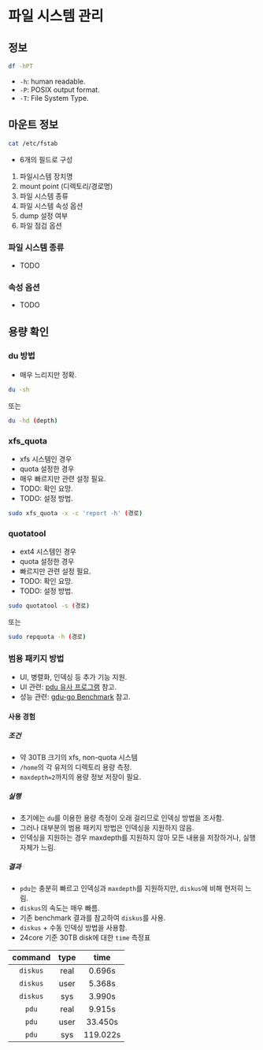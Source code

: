 # 파일 시스템 관리
## 정보
```bash
df -hPT
```
* `-h`: human readable.
* `-P`: POSIX output format.
* `-T`: File System Type.
## 마운트 정보
```bash
cat /etc/fstab
```
* 6개의 필드로 구성
1. 파일시스템 장치명
2. mount point (디렉토리/경로명)
3. 파일 시스템 종류
4. 파일 시스템 속성 옵션
5. dump 설정 여부
6. 파일 점검 옵션
### 파일 시스템 종류
* TODO
### 속성 옵션
* TODO

## 용량 확인
### du 방법
* 매우 느리지만 정확.
```bash
du -sh
```
또는
```bash
du -hd (depth)
```
### xfs_quota
* xfs 시스템인 경우
* quota 설정한 경우
* 매우 빠르지만 관련 설정 필요.
* TODO: 확인 요망.
* TODO: 설정 방법.
```bash
sudo xfs_quota -x -c 'report -h' (경로)
```
### quotatool
* ext4 시스템인 경우
* quota 설정한 경우
* 빠르지만 관련 설정 필요.
* TODO: 확인 요망.
* TODO: 설정 방법.
```bash
sudo quotatool -s (경로)
```
또는
```bash
sudo repquota -h (경로)
```
### 범용 패키지 방법
* UI, 병렬화, 인덱싱 등 추가 기능 지원.
* UI 관련: [pdu 유사 프로그램](https://github.com/KSXGitHub/parallel-disk-usage?tab=readme-ov-file#similar-programs) 참고.
* 성능 관련: [gdu-go Benchmark](https://github.com/dundee/gdu?tab=readme-ov-file#benchmarks) 참고.
#### 사용 경험
##### 조건
* 약 30TB 크기의 xfs, non-quota 시스템
* `/home`의 각 유저의 디렉토리 용량 측정.
* `maxdepth=2`까지의 용량 정보 저장이 필요.
##### 실행
* 초기에는 `du`를 이용한 용량 측정이 오래 걸리므로 인덱싱 방법을 조사함.
* 그러나 대부분의 범용 패키지 방법은 인덱싱을 지원하지 않음.
* 인덱싱을 지원하는 경우 maxdepth를 지원하지 않아 모든 내용을 저장하거나, 실행 자체가 느림.
##### 결과
* `pdu`는 충분히 빠르고 인덱싱과 `maxdepth`를 지원하지만, `diskus`에 비해 현저히 느림.
* `diskus`의 속도는 매우 빠름.
* 기존 benchmark 결과를 참고하여 `diskus`를 사용.
* `diskus` + 수동 인덱싱 방법을 사용함.
* 24core 기준 30TB disk에 대한 `time` 측정표

|command|type|time|
|:-:|:-:|:-:|
|`diskus`|real|0.696s|
|`diskus`|user|5.368s|
|`diskus`|sys|3.990s|
|`pdu`|real|9.915s|
|`pdu`|user|33.450s|
|`pdu`|sys|119.022s|